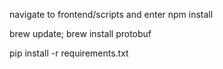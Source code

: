 navigate to frontend/scripts and enter npm install

brew update; brew install protobuf

pip install -r requirements.txt